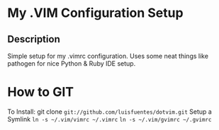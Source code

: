 My .VIM Configuration Setup
=========================================

Description
-----------------------------------------

Simple setup for my .vimrc configuration. Uses some neat things
like pathogen for nice Python & Ruby IDE setup.

How to GIT
==========================================
To Install: git clone
    `git://github.com/luisfuentes/dotvim.git`
Setup a Symlink
    `ln -s ~/.vim/vimrc ~/.vimrc`
    `ln -s ~/.vim/gvimrc ~/.gvimrc`
